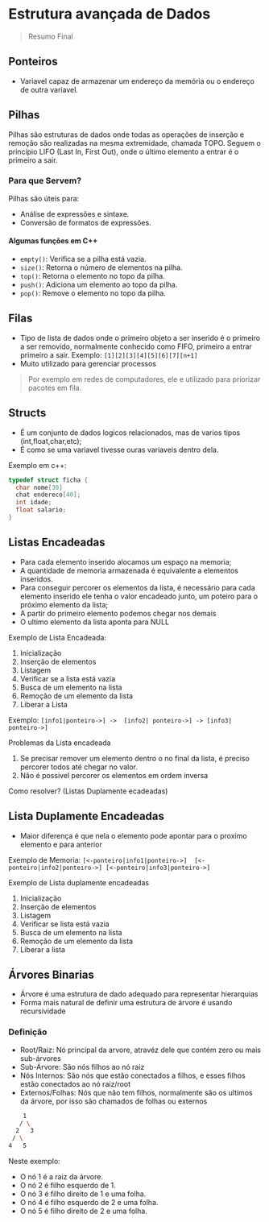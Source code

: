 # Estrutura avançada de Dados
> Resumo Final

## Ponteiros 
* Variavel capaz de armazenar um endereço da memória ou o endereço de outra variavel.

## Pilhas
Pilhas são estruturas de dados onde todas as operações de inserção e remoção são realizadas na mesma extremidade, chamada TOPO. Seguem o princípio LIFO (Last In, First Out), onde o último elemento a entrar é o primeiro a sair.

### Para que Servem?
Pilhas são úteis para:
- Análise de expressões e sintaxe.
- Conversão de formatos de expressões.

#### Algumas funções em C++
* `empty()`: Verifica se a pilha está vazia.
* `size()`: Retorna o número de elementos na pilha.
* `top()`: Retorna o elemento no topo da pilha.
* `push()`: Adiciona um elemento ao topo da pilha.
* `pop()`: Remove o elemento no topo da pilha.



## Filas
* Tipo de lista de dados onde o primeiro objeto a ser inserido é o primeiro a ser removido, normalmente conhecido como FIFO, primeiro a entrar primeiro a sair.
Exemplo: ```[1][2][3][4][5][6][7][n+1]```
* Muito utilizado para gerenciar processos
> Por exemplo em redes de computadores, ele e utilizado para priorizar pacotes em fila.

## Structs
* É um conjunto de dados logicos relacionados, mas de varios tipos (int,float,char,etc);
* É como se uma variavel tivesse ouras variaveis dentro dela.
  
Exemplo em c++:
```cpp
typedef struct ficha {
  char nome[30]
  chat endereco[40];
  int idade;
  float salario;
}
```
## Listas Encadeadas

* Para cada elemento inserido alocamos um espaço na memoria;
* A quantidade de memoria armazenada é equivalente a elementos inseridos.
* Para conseguir percorer os elementos da lista, é necessário para cada elemento inserido ele tenha o valor encadeado junto, um poteiro para o próximo elemento da lista;
* A partir do primeiro elemento podemos chegar nos demais
* O ultimo elemento da lista aponta para NULL

Exemplo de Lista Encadeada:
1. Inicialização
2. Inserção de elementos
3. Listagem
4. Verificar se a lista está vazia
5. Busca de um elemento na lista
6. Remoção de um elemento da lista
7. Liberar a Lista

Exemplo: 
``` [info1|ponteiro->] ->  [info2| ponteiro->] -> [info3| ponteiro->] ```

Problemas da Lista encadeada
1. Se precisar remover um elemento dentro o no final da lista, é preciso percorer todos até chegar no valor.
2. Não é possivel percorer os elementos em ordem inversa

Como resolver?
(Listas Duplamente ecadeadas)

## Lista Duplamente Encadeadas
* Maior diferença é que nela o elemento pode apontar para o proximo elemento e para anterior

Exemplo de Memoria: 
``` [<-ponteiro|info1|ponteiro->]  [<-ponteiro|info2|ponteiro->] [<-ponteiro|info3|ponteiro->] ```

Exemplo de Lista duplamente encadeadas
1. Inicialização
2. Inserção de elementos
3. Listagem
4. Verificar se lista está vazia
5. Busca de um elemento na lista
6. Remoção de um elemento da lista
7. Liberar a lista

## Árvores Binarias
* Árvore é uma estrutura de dado adequado para representar hierarquias
* Forma mais natural de definir uma estrutura de árvore é usando recursividade
### Definição
* Root/Raiz: Nó principal da arvore, atravéz dele que contém zero ou mais sub-árvores
* Sub-Árvore: São nós filhos ao nó raiz
* Nós Internos: São nós que estão conectados a filhos, e esses filhos estão conectados ao nó raiz/root
* Externos/Folhas: Nós que não tem filhos, normalmente são os ultimos da árvore, por isso são chamados de folhas ou externos
```bash
    1
   / \
  2   3
 / \
4   5
```
Neste exemplo:
- O nó 1 é a raiz da árvore.
- O nó 2 é filho esquerdo de 1.
- O nó 3 é filho direito de 1 e uma folha.
- O nó 4 é filho esquerdo de 2 e uma folha.
- O nó 5 é filho direito de 2 e uma folha.




